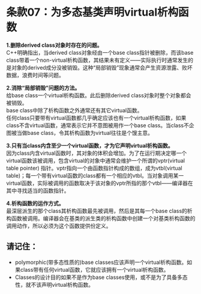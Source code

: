 # 条款07：为多态基类声明virtual析构函数

**1.删除derived class对象时存在的问题。**<br>
C++明确指出，当derived class对象经由一个base class指针被删除，而该base class带着一个non-virtual析构函数，其结果未有定义——实际执行时通常发生的是对象的derived成分没被销毁。这种“局部销毁”现象通常会产生资源泄露、败坏数据，浪费时间等问题。

**2.消除“局部销毁”问题的方法。**<br>
给base class一个virtual析构函数。此后删除derived class对象时整个对象都会被销毁。<br>
base class中除了析构函数之外通常还有其它virtual函数。<br>
任何class只要带有virtual函数都几乎确定应该也有一个virtual析构函数，如果class不含virtual函数，通常表示它并不意图被用作一个base class。当class不企图被当做base class，令其析构函数为virtual往往是个馊主意。

**3.只有当class内含至少一个virtual函数，才为它声明virtual析构函数。**<br>
因为class内含virtual函数时，其对象的体积会增加。为了在运行期决定哪一个virtual函数该被调用，包含virtual的对象中通常会维护一个所谓的vptr(virtual table pointer) 指针。vptr指向一个由函数指针构成的数组，成为vtbl(virtual table)；每一个带有virtual函数的class都有一个相应的vtbl。当对象调用某一virtual函数，实际被调用的函数取决于该对象的vptr所指的那个vtbl——编译器在其中寻找适当的函数指针。

**4.析构函数的运作方式。**<br>
最深层派生的那个class其析构函数最先被调用，然后是其每一个base class的析构函数被调用。编译器会在基类的派生类的析构函数中创建一个对基类析构函数的调用动作，所以必须为这个函数提供份定义。

## 请记住：
* polymorphic(带多态性质的)base classes应该声明一个virtual析构函数。如果class带有任何virtual函数，它就应该拥有一个virtual析构函数。
* Classes的设计目的如果不是作为base classes使用，或不是为了具备多态性，就不该声明virtual析构函数。
